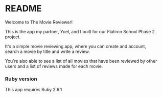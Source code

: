 # README

Welcome to The Movie Reviewer!

This is the app my partner, Yoel, and I built for our Flatiron School Phase 2 project.

It's a simple movie reviewing app, where you can create and account, search a movie by title and write a review. 

You're also able to see a list of all movies that have been reviewed by other users and a list of reviews made for each movie.

### Ruby version
This app requires Ruby 2.6.1


